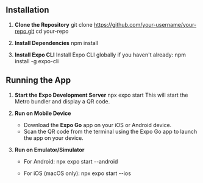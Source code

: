 
## Installation

1. **Clone the Repository**
   git clone https://github.com/your-username/your-repo.git
   cd your-repo

2. **Install Dependencies**
   npm install

3. **Install Expo CLI**
   Install Expo CLI globally if you haven't already:
   npm install -g expo-cli

## Running the App

1. **Start the Expo Development Server**
   npx expo start
   This will start the Metro bundler and display a QR code.

2. **Run on Mobile Device**
   - Download the **Expo Go** app on your iOS or Android device.
   - Scan the QR code from the terminal using the Expo Go app to launch the app on your device.

3. **Run on Emulator/Simulator**
   - For Android:
     npx expo start --android

   - For iOS (macOS only):
     npx expo start --ios

